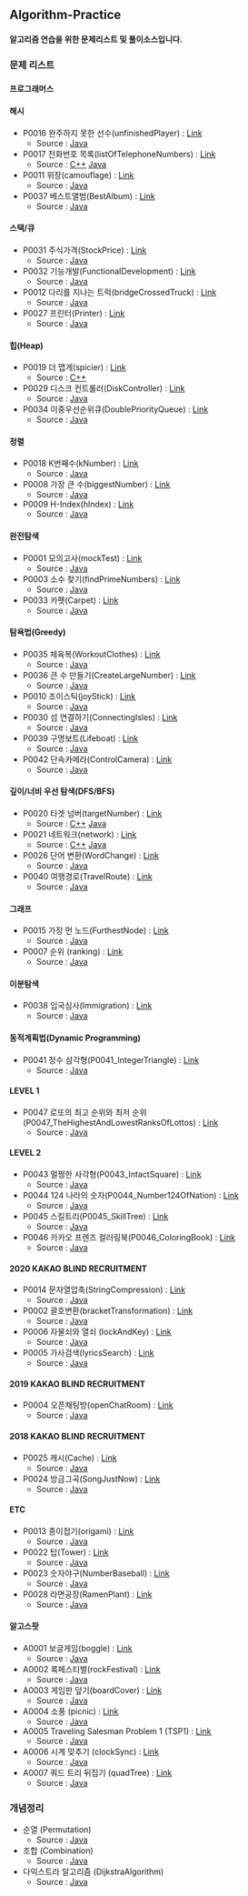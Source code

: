 ## Algorithm-Practice

#### 알고리즘 연습을 위한 문제리스트 및 풀이소스입니다.

### 문제 리스트

#### 프로그래머스

#### 해시

* P0016 완주하지 못한 선수(unfinishedPlayer) : <a href="https://programmers.co.kr/learn/courses/30/lessons/42576">Link</a>
    - Source : <a href="/programers/P0016_unfinishedPlayer/goldswan/unfinishedPlayer_goldswan.java">Java</a>
* P0017 전화번호 목록(listOfTelephoneNumbers) : <a href="https://programmers.co.kr/learn/courses/30/lessons/42577">Link</a>
    - Source : <a href="/programers/P0017_listOfTelephoneNumbers/goldswan/listOfTelephoneNumbers_goldswan.cpp">C++</a> <a href="/programers/P0017_listOfTelephoneNumbers/src/algorithm/programers/ListOfTelephoneNumbers.java">Java</a>
* P0011 위장(camouflage) : <a href="https://programmers.co.kr/learn/courses/30/lessons/42578">Link</a>
    - Source : <a href="/programers/P0011_camouflage/goldswan/camouflage_goldswan.java">Java</a>
* P0037 베스트앨범(BestAlbum) : <a href="https://programmers.co.kr/learn/courses/30/lessons/42579">Link</a>
    - Source : <a href="/programers/P0037_BestAlbum/src/algorithm/programers/BestAlbum.java">Java</a>

#### 스택/큐

* P0031 주식가격(StockPrice) : <a href="https://programmers.co.kr/learn/courses/30/lessons/42584/">Link</a>
    - Source : <a href="/programers/P0031_StockPrice/src/algorithm/programers/StockPrice.java">Java</a>     
* P0032 기능개발(FunctionalDevelopment) : <a href="https://programmers.co.kr/learn/courses/30/lessons/42586">Link</a>
    - Source : <a href="/programers/P0032_FunctionalDevelopment/src/algorithm/programers/FunctionalDevelopment.java">Java</a>   
* P0012 다리를 지나는 트럭(bridgeCrossedTruck) : <a href="https://programmers.co.kr/learn/courses/30/parts/12081">Link</a>
    - Source : <a href="programers/P0012_BridgeCrossedTruck/goldswan/src/algorithm/programers/BridgeCrossedTruck.java">Java</a>
* P0027 프린터(Printer) : <a href="https://programmers.co.kr/learn/courses/30/lessons/42587">Link</a>
    - Source : <a href="/programers/P0027_Printer/goldswan/src/algorithm/programers/Printer.java">Java</a>

#### 힙(Heap)

* P0019 더 맵게(spicier) : <a href="https://programmers.co.kr/learn/courses/30/parts/12117">Link</a>
    - Source : <a href="/programers/P0019_spicier/goldswan/spicier_goldswan.cpp">C++</a>
* P0029 디스크 컨트롤러(DiskController) : <a href="https://programmers.co.kr/learn/courses/30/lessons/42627">Link</a>
    - Source : <a href="/programers/P0029_DiskController/goldswan/src/algorithm/programers/DiskController.java">Java</a>  
* P0034 이중우선순위큐(DoublePriorityQueue) : <a href="https://programmers.co.kr/learn/courses/30/lessons/42628">Link</a>
    - Source : <a href="/programers/P0034_DoublePriorityQueue/src/algorithm/programers/DoublePriorityQueue.java">Java</a>   

#### 정렬

* P0018 K번째수(kNumber) : <a href="https://programmers.co.kr/learn/courses/30/parts/12198">Link</a>
    - Source : <a href="/programers/P0018_kNumber/goldswan/kNumber_goldswan.java">Java</a>
* P0008 가장 큰 수(biggestNumber) : <a href="https://programmers.co.kr/learn/courses/30/lessons/42746">Link</a>
    - Source : <a href="/programers/P0008_biggestNumber/goldswan/biggestNumber_goldswan.java">Java</a>
* P0009 H-Index(hIndex) : <a href="https://programmers.co.kr/learn/courses/30/lessons/42747">Link</a>
    - Source : <a href="/programers/P0009_hIndex/goldswan/hIndex_goldswan.java">Java</a>

#### 완전탐색

* P0001 모의고사(mockTest) : <a href="https://programmers.co.kr/learn/courses/30/lessons/42840">Link</a>
    - Source : <a href="/programers/P0001_mockTest/goldswan/mockTest_goldswan.java">Java</a>
* P0003 소수 찾기(findPrimeNumbers) : <a href="https://programmers.co.kr/learn/courses/30/lessons/42839">Link</a>
    - Source : <a href="/programers/P0003_findPrimeNumbers/goldswan/findPrimeNumbers_goldswan.java">Java</a>
* P0033 카펫(Carpet) : <a href="https://programmers.co.kr/learn/courses/30/lessons/42842">Link</a>
    - Source : <a href="/programers/P0033_Carpet/src/algorithm/programers/Carpet.java">Java</a>   

#### 탐욕법(Greedy)

* P0035 체육복(WorkoutClothes) : <a href="https://programmers.co.kr/learn/courses/30/lessons/42862">Link</a>
    - Source : <a href="/programers/P0035_WorkoutClothes/src/algorithm/programers/WorkoutClothes.java">Java</a>  
* P0036 큰 수 만들기(CreateLargeNumber) : <a href="https://programmers.co.kr/learn/courses/30/lessons/42883">Link</a>
    - Source : <a href="/programers/P0036_CreateLargeNumber/src/algorithm/programers/CreateLargeNumber.java">Java</a>     
* P0010 조이스틱(joyStick) : <a href="https://programmers.co.kr/learn/courses/30/lessons/42860">Link</a>
    - Source : <a href="/programers/P0010_joyStick/goldswan/joyStick_goldswan.java">Java</a>
* P0030 섬 연결하기(ConnectingIsles) : <a href="https://programmers.co.kr/learn/courses/30/lessons/42861">Link</a>
    - Source : <a href="/programers/P0030_ConnectingIsles/goldswan/src/algorithm/programers/ConnectingIsles.java">Java</a>  
* P0039 구명보트(Lifeboat) : <a href="https://programmers.co.kr/learn/courses/30/lessons/42885">Link</a>
    - Source : <a href="/programers/P0039_Lifeboat/src/algorithm/programers/Lifeboat.java">Java</a>  
* P0042 단속카메라(ControlCamera) : <a href="https://programmers.co.kr/learn/courses/30/lessons/42884">Link</a>
    - Source : <a href="/programers/P0042_ControlCamera/src/algorithm/programers/ControlCamera.java">Java</a>

#### 깊이/너비 우선 탐색(DFS/BFS)

* P0020 타겟 넘버(targetNumber) : <a href="https://programmers.co.kr/learn/courses/30/lessons/43165">Link</a>
    - Source : <a href="/programers/P0020_targetNumber/goldswan/targetNumber_goldswan.cpp">C++</a> <a href="/programers/P0020_targetNumber/src/algorithm/programers/TargetNumber.java">Java</a>
* P0021 네트워크(network) : <a href="https://programmers.co.kr/learn/courses/30/lessons/43162">Link</a>
    - Source : <a href="/programers/P0021_network/goldswan/network_goldswan.cpp">C++</a> <a href="/programers/P0021_network/src/algorithm/programers/Network.java">Java</a>
* P0026 단어 변환(WordChange) : <a href="https://programmers.co.kr/learn/courses/30/lessons/43163">Link</a>
    - Source : <a href="/programers/P0026_WordChange/goldswan/src/algorithm/programers/WordChange.java">Java</a>    
* P0040 여행경로(TravelRoute) : <a href="https://programmers.co.kr/learn/courses/30/lessons/43164">Link</a>
    - Source : <a href="/programers/P0040_TravelRoute/src/algorithm/programers/TravelRoute.java">Java</a>  

#### 그래프

* P0015 가장 먼 노드(FurthestNode) : <a href="https://programmers.co.kr/learn/courses/30/lessons/49189">Link</a>
    - Source : <a href="/programers/P0015_FurthestNode/src/algorithm/programers/FurthestNode.java">Java</a>  
* P0007 순위 (ranking) : <a href="https://programmers.co.kr/learn/courses/30/lessons/49191">Link</a>
    - Source : <a href="/programers/P0007_ranking/goldswan/ranking_goldswan.java">Java</a>    

#### 이분탐색

* P0038 입국심사(Immigration) : <a href="https://programmers.co.kr/learn/courses/30/lessons/43238">Link</a>
    - Source : <a href="/programers/P0038_Immigration/src/algorithm/programers/Immigration.java">Java</a>

#### 동적계획법(Dynamic Programming)

* P0041 정수 삼각형(P0041_IntegerTriangle) : <a href="https://programmers.co.kr/learn/courses/30/lessons/43105">Link</a>
    - Source : <a href="/programers/P0041_IntegerTriangle/src/algorithm/programers/IntegerTriangle.java">Java</a>  

#### LEVEL 1

* P0047 로또의 최고 순위와 최저 순위(P0047_TheHighestAndLowestRanksOfLottos) : <a href="https://programmers.co.kr/learn/courses/30/lessons/77484">Link</a>
    - Source : <a href="/programers/P0047_TheHighestAndLowestRanksOfLottos/src/algorithm/programers/TheHighestAndLowestRanksOfLottos.java">Java</a>

#### LEVEL 2

* P0043 멀쩡한 사각형(P0043_IntactSquare) : <a href="https://programmers.co.kr/learn/courses/30/lessons/62048">Link</a>
    - Source : <a href="/programers/P0043_IntactSquare/src/algorithm/programers/IntactSquare.java">Java</a>
* P0044 124 나라의 숫자(P0044_Number124OfNation) : <a href="https://programmers.co.kr/learn/courses/30/lessons/12899">Link</a>
    - Source : <a href="/programers/P0044_Number124OfNation/src/algorithm/programers/Number124OfNation.java">Java</a>
* P0045 스킬트리(P0045_SkillTree) : <a href="https://programmers.co.kr/learn/courses/30/lessons/49993">Link</a>
    - Source : <a href="/programers/P0045_SkillTree/src/algorithm/programers/SkillTree.java">Java</a>
* P0046 카카오 프렌즈 컬러링북(P0046_ColoringBook) : <a href="https://programmers.co.kr/learn/courses/30/lessons/1829">Link</a>
    - Source : <a href="/programers/P0046_ColoringBook/src/algorithm/programers/ColoringBook.java">Java</a>

#### 2020 KAKAO BLIND RECRUITMENT

* P0014 문자열압축(StringCompression) : <a href="https://programmers.co.kr/learn/courses/30/lessons/60057">Link</a>
    - Source : <a href="/programers/P0014_StringCompression/src/algorithm/programers/StringCompression.java">Java</a>    
* P0002 괄호변환(bracketTransformation) : <a href="https://programmers.co.kr/learn/courses/30/lessons/60058">Link</a>
    - Source : <a href="/programers/P0002_bracketTransformation/goldswan/bracketTransformation_goldswan.java">Java</a>
* P0006 자물쇠와 열쇠 (lockAndKey) : <a href="https://programmers.co.kr/learn/courses/30/lessons/60059">Link</a>
    - Source : <a href="/programers/P0006_lockAndKey/goldswan/lockAndKey_goldswan.java">Java</a>
* P0005 가사검색(lyricsSearch) : <a href="https://programmers.co.kr/learn/courses/30/lessons/60060">Link</a>
    - Source : <a href="/programers/P0005_lyricsSearch/goldswan/lyricsSearch_goldswan.java">Java</a>

#### 2019 KAKAO BLIND RECRUITMENT

* P0004 오픈채팅방(openChatRoom) : <a href="https://programmers.co.kr/learn/courses/30/lessons/42888">Link</a>
    - Source : <a href="/programers/P0004_openChatRoom/goldswan/openChatRoom_goldswan.java">Java</a>

#### 2018 KAKAO BLIND RECRUITMENT

* P0025 캐시(Cache) : <a href="https://programmers.co.kr/learn/courses/30/lessons/17680">Link</a>
    - Source : <a href="/programers/P0025_Cache/goldswan/src/algorithm/programers/Cache.java">Java</a>  
* P0024 방금그곡(SongJustNow) : <a href="https://programmers.co.kr/learn/courses/30/lessons/17683">Link</a>
    - Source : <a href="/programers/P0024_SongJustNow/goldswan/src/algorithm/programers/SongJustNow.java">Java</a>    

#### ETC

* P0013 종이접기(origami) : <a href="https://programmers.co.kr/learn/courses/30/lessons/62049">Link</a>
    - Source : <a href="/programers/P0013_origami/goldswan/origami_goldswan.java">Java</a>
* P0022 탑(Tower) : <a href="https://programmers.co.kr/learn/courses/30/lessons/42588">Link</a>
    - Source : <a href="/programers/P0022_Tower/goldswan/src/algorithm/programers/Tower.java">Java</a>
* P0023 숫자야구(NumberBaseball) : <a href="https://programmers.co.kr/learn/courses/30/lessons/42841">Link</a>
    - Source : <a href="/programers/P0023_NumberBaseball/goldswan/src/algorithm/programers/NumberBaseball.java">Java</a>
* P0028 라면공장(RamenPlant) : <a href="https://programmers.co.kr/learn/courses/30/lessons/42629">Link</a>
    - Source : <a href="/programers/P0028_RamenPlant/goldswan/src/algorithm/programers/RamenPlant.java">Java</a>

#### 알고스팟

* A0001 보글게임(boggle) : <a href="https://algospot.com/judge/problem/read/BOGGLE">Link</a>
    - Source : <a href="/algospot/A0001_boggle/goldswan/boggle_goldswan.java">Java</a>
* A0002 록페스티벌(rockFestival) : <a href="https://algospot.com/judge/problem/read/FESTIVAL">Link</a>
    - Source : <a href="/algospot/A0002_rockFestival/goldswan/rockFestival_goldswan.java">Java</a>
* A0003 게임판 덮기(boardCover) : <a href="https://algospot.com/judge/problem/read/BOARDCOVER">Link</a>
    - Source : <a href="/algospot/A0003_boardCover/goldswan/boardCover_goldswan.java">Java</a>
* A0004 소풍 (picnic) : <a href="https://algospot.com/judge/problem/read/PICNIC">Link</a>
    - Source : <a href="/algospot/A0004_picnic/goldswan/picnic_goldswan.java">Java</a>
* A0005 Traveling Salesman Problem 1 (TSP1) : <a href="https://algospot.com/judge/problem/read/TSP1">Link</a>
    - Source : <a href="/algospot/A0005_TSP1/goldswan/TSP1_goldswan.java">Java</a>
* A0006 시계 맞추기 (clockSync) : <a href="https://algospot.com/judge/problem/read/CLOCKSYNC">Link</a>
    - Source : <a href="/algospot/A0006_clockSync/goldswan/clockSync_goldswan.java">Java</a>
* A0007 쿼드 트리 뒤집기 (quadTree) : <a href="https://algospot.com/judge/problem/read/QUADTREE">Link</a>
    - Source : <a href="/algospot/A0007_quadTree/goldswan/quadTree_goldswan.java">Java</a>

### 개념정리

* 순열 (Permutation)
    - Source : <a href="/concept/Permutation/src/algorithm/concept/Permutation.java">Java</a>
* 조합 (Combination)
    - Source : <a href="/concept/Combination/src/algorithm/concept/Combination.java">Java</a>
* 다익스트라 알고리즘 (DijkstraAlgorithm)
    - Source : <a href="/concept/DijkstraAlgorithm/src/algorithm/concept/DijkstraAlgorithm.java">Java</a>    
